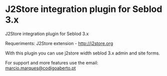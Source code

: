 J2Store integration plugin for Seblod 3.x
===========

J2Store integration plugin for Seblod 3.x


Requeriments: J2Store extension - http://j2store.org

With this plugin you can use j2store width seblod 3.x admin and site forms.

For support and more features use the email: marcio.marques@codigoaberto.pt

